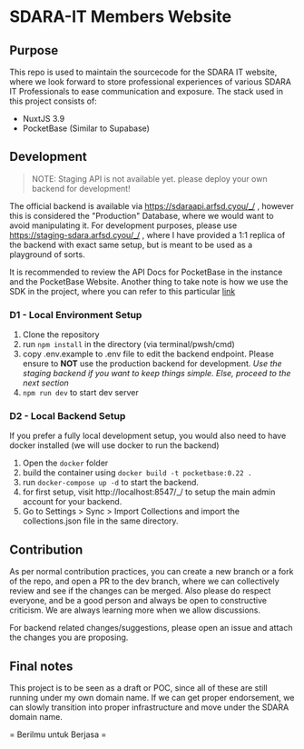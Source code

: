 # SDARA-IT Members Website

## Purpose

This repo is used to maintain the sourcecode for the SDARA IT website, where we look forward to store professional experiences of various SDARA IT Professionals to ease communication and exposure.
The stack used in this project consists of:
- NuxtJS 3.9
- PocketBase (Similar to Supabase)

## Development
> NOTE: Staging API is not available yet. please deploy your own backend for development!

The official backend is available via https://sdaraapi.arfsd.cyou/_/ , however this is considered the "Production" Database, where we would want to avoid manipulating it. For development purposes, please use https://staging-sdara.arfsd.cyou/_/ , where I have provided a 1:1 replica of the backend with exact same setup, but is meant to be used as a playground of sorts.

It is recommended to review the API Docs for PocketBase in the instance and the PocketBase Website. Another thing to take note is how we use the SDK in the project, where you can refer to this particular [link](https://github.com/pocketbase/js-sdk?tab=readme-ov-file#ssr-integration)
### D1 - Local Environment Setup
1. Clone the repository
2. run `npm install` in the directory (via terminal/pwsh/cmd)
3. copy .env.example to .env file to edit the backend endpoint. Please ensure to **NOT** use the production backend for development. *Use the staging backend if you want to keep things simple.
Else, proceed to the next section*
5. `npm run dev` to start dev server

### D2 - Local Backend Setup
If you prefer a fully local development setup, you would also need to have docker installed (we will use docker to run the backend)
1. Open the `docker` folder
2. build the container using `docker build -t pocketbase:0.22 .`
3. run `docker-compose up -d` to start the backend.
4. for first setup, visit http://localhost:8547/_/ to setup the main admin account for your backend.
5. Go to Settings > Sync > Import Collections and import the collections.json file in the same directory.

## Contribution
As per normal contribution practices, you can create a new branch or a fork of the repo, and open a PR to the dev branch, where we can collectively review and see if the changes can be merged.
Also please do respect everyone, and be a good person and always be open to constructive criticism. We are always learning more when we allow discussions.

For backend related changes/suggestions, please open an issue and attach the changes you are proposing.

## Final notes
This project is to be seen as a draft or POC, since all of these are still running under my own domain name. If we can get proper endorsement, we can slowly transition into proper infrastructure and move under the SDARA domain name.

= Berilmu untuk Berjasa =
